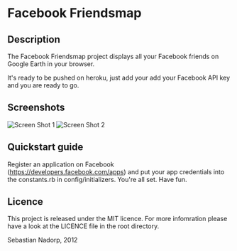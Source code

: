 # Facebook Friendsmap #
## Description ##
The Facebook Friendsmap project displays all your Facebook friends on Google Earth in your browser.

It's ready to be pushed on heroku, just add your add your Facebook API key and you are ready to go.

## Screenshots ##

![Screen Shot 1](https://github.com/snadorp/friendsmap/doc/screen1.png)
![Screen Shot 2](https://github.com/snadorp/friendsmap/doc/screen2.png)

## Quickstart guide ##

Register an application on Facebook (https://developers.facebook.com/apps) and put your app credentials into the constants.rb in config/initializers.
You're all set. Have fun.

## Licence ##

This project is released under the MIT licence. For more infomration please have a look at the LICENCE file in the root directory.

Sebastian Nadorp, 2012